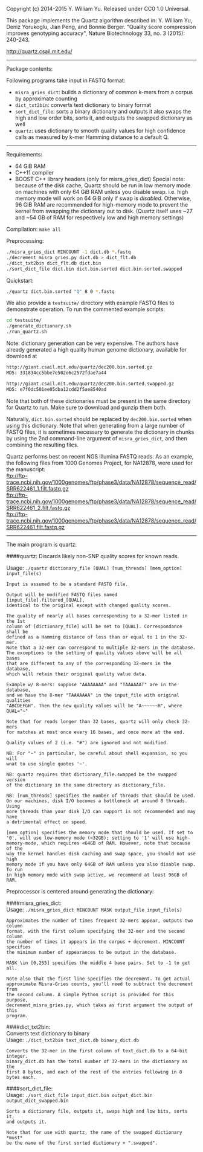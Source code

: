 Copyright (c) 2014-2015 Y. William Yu. Released under CC0 1.0 Universal.

This package implements the Quartz algorithm described in:
Y. William Yu, Deniz Yorukoglu, Jian Peng, and Bonnie Berger.
"Quality score compression improves genotyping accuracy",
Nature Biotechnology 33, no. 3 (2015): 240-243.

http://quartz.csail.mit.edu/

-----------------------------
Package contents:

Following programs take input in FASTQ format:
* `misra_gries_dict`:  builds a dictionary of common k-mers from a corpus by
                   approximate counting
* `dict_txt2bin`:  converts text dictionary to binary format
* `sort_dict_file`:  sorts a binary dictionary and outputs it
                   also swaps the high and low order bits, sorts it, and outputs
				   the swapped dictionary as well
* `quartz`:  uses dictionary to smooth quality values for high confidence
                   calls as measured by k-mer Hamming distance to a default Q.

-----------------------------
Requirements:
*	64 GiB RAM
*	C++11 compiler
*	BOOST C++ library headers (only for misra_gries_dict)
Special note: because of the disk cache, Quartz should be run in low memory mode on machines with only 64 GiB RAM unless you disable swap. i.e. high memory mode will work on 64 GiB only if swap is *disabled*. Otherwise, 96 GiB RAM are recommended for high-memory mode to prevent the kernel from swapping the dictionary out to disk. (Quartz itself uses ~27 and ~54 GB of RAM for respectively low and high memory settings)


Compilation:
	`make all`

Preprocessing:
```bash
./misra_gries_dict MINCOUNT -1 dict.db *.fastq
./decrement_misra_gries.py dict.db > dict_flt.db
./dict_txt2bin dict_flt.db dict.bin
./sort_dict_file dict.bin dict.bin.sorted dict.bin.sorted.swapped
```

Quickstart:
```bash
./quartz dict.bin.sorted "Q" 8 0 *.fastq
```

We also provide a `testsuite/` directory with example FASTQ files to
demonstrate operation. To run the commented example scripts:
```bash
cd testsuite/
./generate_dictionary.sh
./run_quartz.sh
```

Note: dictionary generation can be very expensive. The authors have already
generated a high quality human genome dictionary, available for download at
```bash
http://giant.csail.mit.edu/quartz/dec200.bin.sorted.gz  
MD5: 331834cc5bbe7e502e6c2572fdae7a44

http://giant.csail.mit.edu/quartz/dec200.bin.sorted.swapped.gz  
MD5: e7f0dc501ee05dba12cdd2f5ae8540ad
```
Note that both of these dictionaries must be present in the same directory for
Quartz to run. Make sure to download and gunzip them both.

Naturally, `dict.bin.sorted` should be replaced by `dec200.bin.sorted` when using
this dictionary. Note that when generating from a large number of FASTQ files,
it is sometimes necessary to generate the dictionary in chunks by using the 2nd
command-line argument of `misra_gries_dict`, and then combining the resulting files.

Quartz performs best on recent NGS Illumina FASTQ reads. As an example, the
following files from 1000 Genomes Project, for NA12878, were used for the
manuscript:  
	ftp://ftp-trace.ncbi.nih.gov/1000genomes/ftp/phase3/data/NA12878/sequence_read/SRR622461_1.filt.fastq.gz  
	ftp://ftp-trace.ncbi.nih.gov/1000genomes/ftp/phase3/data/NA12878/sequence_read/SRR622461_2.filt.fastq.gz  
	ftp://ftp-trace.ncbi.nih.gov/1000genomes/ftp/phase3/data/NA12878/sequence_read/SRR622461.filt.fastq.gz
	
-----------------------------
The main program is quartz:

####quartz:
Discards likely non-SNP quality scores for known reads.

Usage: `./quartz dictionary_file [QUAL] [num_threads] [mem_option] input_file(s)`

	Input is assumed to be a standard FASTQ file.

	Output will be modified FASTQ files named [input_file].filtered_[QUAL],
	identical to the original except with changed quality scores.

	The quality of nearly all bases corresponding to a 32-mer listed in the 1st
	column of [dictionary_file] will be set to [QUAL]. Correspondance shall be
	defined as a Hamming distance of less than or equal to 1 in the 32-mer.
	Note that a 32-mer can correspond to multiple 32-mers in the database.
	The exceptions to the setting of quality values above will be all bases
	that are different to any of the corresponding 32-mers in the database,
	which will retain their original quality value data.

	Example w/ 8-mers: suppose "AAAAAAAA" and "TAAAAAAT" are in the database,
	and we have the 8-mer "TAAAAAAA" in the input_file with original qualities
	"ABCDEFGH". Then the new quality values will be "A~~~~~~H", where QUAL="~"

	Note that for reads longer than 32 bases, quartz will only check 32-mers
	for matches at most once every 16 bases, and once more at the end.

	Quality values of 2 (i.e. "#") are ignored and not modified.

	NB: For "~" in particular, be careful about shell expansion, so you will
	wnat to use single quotes '~'.

	NB: quartz requires that dictionary_file.swapped be the swapped version
	of the dictionary in the same directory as dictionary_file.

	NB: [num_threads] specifies the number of threads that should be used.
	On our machines, disk I/O becomes a bottleneck at around 8 threads. Using
	more threads than your disk I/O can support is not recommended and may have
	a detrimental effect on speed.

	[mem_option] specifies the memory mode that should be used. If set to
	'0', will use low-memory mode (<32GB); setting to '1' will use high-
	memory-mode, which requires <64GB of RAM. However, note that because of the
	way the kernel handles disk caching and swap space, you should not use high
	memory mode if you have only 64GB of RAM unless you also disable swap. To run
	in high memory mode with swap active, we recommend at least 96GB of RAM.

Preprocessor is centered around generating the dictionary:

####misra_gries_dict:  
Usage: `./misra_gries_dict MINCOUNT MASK output_file input_file(s)`

	Approximates the number of times frequent 32-mers appear, outputs two column
	format, with the first column specifying the 32-mer and the second column
	the number of times it appears in the corpus + decrement. MINCOUNT specifies
	the minimum number of appearances to be output in the database.

	MASK \in [0,255] specifies the middle 4 base pairs. Set to -1 to get all.

	Note also that the first line specifies the decrement. To get actual
	approximate Misra-Gries counts, you'll need to subtract the decrement from
	the second column. A simple Python script is provided for this purpose,
	decrement_misra_gries.py, which takes as first argument the output of this
	program.

####dict_txt2bin:  
Converts text dictionary to binary  
Usage: `./dict_txt2bin text_dict.db binary_dict.db`

	Converts the 32-mer in the first column of text_dict.db to a 64-bit integer.
	binary_dict.db has the total number of 32-mers in the dictionary as the
	first 8 bytes, and each of the rest of the entries following in 8 bytes each.

####sort_dict_file:  
Usage: `./sort_dict_file input_dict.bin output_dict.bin output_dict_swapped.bin`

	Sorts a dictionary file, outputs it, swaps high and low bits, sorts it, 
	and outputs it.

	Note that for use with quartz, the name of the swapped dictionary *must*
	be the name of the first sorted dictionary + ".swapped".

